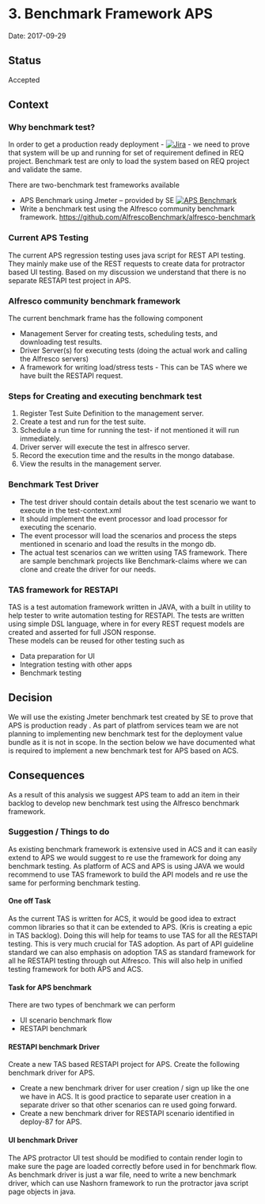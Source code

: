 # 3. Benchmark Framework APS

Date: 2017-09-29

## Status

Accepted

## Context

### Why benchmark test?
In order to get a production ready deployment - [![Jira](https://img.shields.io/badge/Jira-PRIVATE-red.svg)](https://issues.alfresco.com/jira/browse/PRODDEL-208) - we need to prove that system will be up and running for set of requirement defined in REQ project. Benchmark test are only to load the system based on REQ project and validate the same.

There are two-benchmark test frameworks available
*	APS Benchmark using Jmeter – provided by SE [![APS Benchmark](https://img.shields.io/badge/APS%20Benchmark-PRIVATE-red.svg)]( https://ts.alfresco.com/share/page/site/apsbenchmark/dashboard)
*	Write a benchmark test using the Alfresco community benchmark framework.
	https://github.com/AlfrescoBenchmark/alfresco-benchmark

### Current APS Testing

The current APS regression testing uses java script for REST API testing. They mainly make use of the REST requests to create data for protractor based UI testing. Based on my discussion we understand that there is no separate RESTAPI test project in APS.

### Alfresco community benchmark framework

 The current benchmark frame has the following component  

*	Management Server for creating tests, scheduling tests, and downloading test results.
*	Driver Server(s) for executing tests (doing the actual work and calling the Alfresco servers)
*	A framework for writing load/stress tests - This can be TAS where we have built the RESTAPI request.  

### Steps for Creating and executing benchmark test

1) Register Test Suite Definition to the management server.
2) Create a test and run for the test suite.
3) Schedule a run time for running the test- if not mentioned it will run immediately.
4) Driver server will execute the test in alfresco server.
5) Record the execution time and the results in the mongo database.
6) View the results in the management server.

### Benchmark Test Driver

*	The test driver should contain details about the test scenario we want to execute in the test-context.xml
*	It should implement the event processor and load processor for executing the scenario.
*	The event processor will load the scenarios and process the steps mentioned in scenario and load the results in the mongo db.
*	The actual test scenarios can we written using TAS framework.
There are sample benchmark projects like Benchmark-claims where we can clone and create the driver for our needs.  

### TAS framework for RESTAPI

TAS is a test automation framework written in JAVA, with a built in utility to help tester to write automation testing for RESTAPI. The tests are written using simple DSL language, where in for every REST request models are created and asserted for full JSON response.  
These models can be reused for other testing such as  
*	Data preparation for UI
*	Integration testing with other apps
*	Benchmark testing

## Decision

We will use the existing Jmeter benchmark test created by SE to prove that APS is production ready .
As part of platfrom services team we are not planning to implementing new benchmark test for the deployment value bundle as it is not in scope.
In the section below we have documented what is required to implement a new benchmark test for APS based on ACS.

## Consequences

As a result of this analysis we suggest APS team to add an item in their backlog to develop
new benchmark test using the Alfresco benchmark framework.

### Suggestion / Things to do  

As existing benchmark framework is extensive used in ACS and it can easily extend to APS we would suggest to re use the framework for doing any benchmark testing. As platform of ACS and APS is using JAVA we would recommend to use TAS framework to build the API models and re use the same for performing benchmark testing.  

#### One off Task

As the current TAS is written for ACS, it would be good idea to extract common libraries so that it can be extended to APS. (Kris is creating a epic in TAS backlog).  Doing this will help for teams to use TAS for all the RESTAPI testing.  This is very much crucial for TAS adoption. As part of API guideline standard we can also emphasis on adoption TAS as standard framework for all he RESTAPI testing through out Alfresco. This will also help in unified testing framework for both APS and ACS.

#### Task for APS benchmark

There are two types of benchmark we can perform
*	UI scenario benchmark flow
*	RESTAPI benchmark

#### RESTAPI benchmark Driver

Create a new TAS based RESTAPI project for APS.
Create the following benchmark driver for APS.
*	Create a new benchmark driver for user creation / sign up like the one we have in 	ACS. It is good practice to separate user creation in a separate driver so that other 	scenarios can re used going forward.
*	Create a new benchmark driver for RESTAPI scenario identified in deploy-87 for APS.

#### UI benchmark Driver
The APS protractor UI test should be modified to contain render login to make sure the page are loaded correctly before used in for benchmark flow.
As benchmark driver is just a war file, need to write a new benchmark driver, which can use Nashorn framework to run the protractor java script page objects in java.
